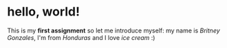 # hello, world!
This is my **first assignment** so let me introduce myself:
my name is *Britney Gonzales*, I'm from *Honduras* and I love *ice cream* :)
